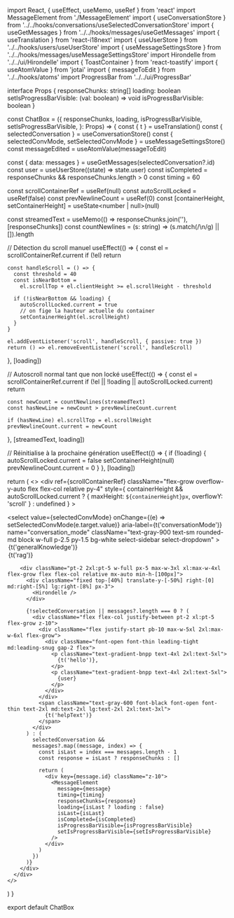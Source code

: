 import React, { useEffect, useMemo, useRef } from 'react'
import MessageElement from './MessageElement'
import { useConversationStore } from '../../hooks/conversations/useSelectedConversationStore'
import { useGetMessages } from '../../hooks/messages/useGetMessages'
import { useTranslation } from 'react-i18next'
import { useUserStore } from '../../hooks/users/useUserStore'
import { useMessageSettingsStore } from '../../hooks/messages/useMessageSettingsStore'
import Hirondelle from '../../ui/Hirondelle'
import { ToastContainer } from 'react-toastify'
import { useAtomValue } from 'jotai'
import { messageToEdit } from '../../hooks/atoms'
import ProgressBar from '../../ui/ProgressBar'

interface Props {
  responseChunks: string[]
  loading: boolean
  setIsProgressBarVisible: (val: boolean) => void
  isProgressBarVisible: boolean
}

const ChatBox = ({
  responseChunks,
  loading,
  isProgressBarVisible,
  setIsProgressBarVisible,
}: Props) => {
  const { t } = useTranslation()
  const { selectedConversation } = useConversationStore()
  const { selectedConvMode, setSelectedConvMode } = useMessageSettingsStore()
  const messageEdited = useAtomValue(messageToEdit)

  const { data: messages } = useGetMessages(selectedConversation?.id)
  const user = useUserStore((state) => state.user)
  const isCompleted = responseChunks && responseChunks.length > 0
  const timing = 60

  const scrollContainerRef = useRef<HTMLDivElement>(null)
  const autoScrollLocked = useRef(false)
  const prevNewlineCount = useRef(0)
  const [containerHeight, setContainerHeight] = useState<number | null>(null)

  const streamedText = useMemo(() => responseChunks.join(''), [responseChunks])
  const countNewlines = (s: string) => (s.match(/\n/g) || []).length

  // Détection du scroll manuel
  useEffect(() => {
    const el = scrollContainerRef.current
    if (!el) return

    const handleScroll = () => {
      const threshold = 40
      const isNearBottom =
        el.scrollTop + el.clientHeight >= el.scrollHeight - threshold

      if (!isNearBottom && loading) {
        autoScrollLocked.current = true
        // on fige la hauteur actuelle du container
        setContainerHeight(el.scrollHeight)
      }
    }

    el.addEventListener('scroll', handleScroll, { passive: true })
    return () => el.removeEventListener('scroll', handleScroll)
  }, [loading])

  // Autoscroll normal tant que non locké
  useEffect(() => {
    const el = scrollContainerRef.current
    if (!el || !loading || autoScrollLocked.current) return

    const newCount = countNewlines(streamedText)
    const hasNewLine = newCount > prevNewlineCount.current

    if (hasNewLine) el.scrollTop = el.scrollHeight
    prevNewlineCount.current = newCount
  }, [streamedText, loading])

  // Réinitialise à la prochaine génération
  useEffect(() => {
    if (!loading) {
      autoScrollLocked.current = false
      setContainerHeight(null)
      prevNewlineCount.current = 0
    }
  }, [loading])

  return (
    <>
      <ToastContainer className="fixed top-16 right-5 w-full z-70" />
      <div
        ref={scrollContainerRef}
        className="flex-grow overflow-y-auto flex flex-col relative py-4"
        style={
          containerHeight && autoScrollLocked.current
            ? { maxHeight: `${containerHeight}px`, overflowY: 'scroll' }
            : undefined
        }
      >
        <div className="sticky top-2 z-10 px-3">
          <div className="flex w-full justify-start">
            <form id="conversation_mode">
              <select
                value={selectedConvMode}
                onChange={(e) => setSelectedConvMode(e.target.value)}
                aria-label={t('conversationMode')}
                name="conversation_mode"
                className="text-gray-900 text-sm rounded-md block w-full p-2.5 py-1.5 bg-white select-sidebar select-dropdown"
              >
                <option key="0" value="general">
                  {t('generalKnowledge')}
                </option>
                <option key="1" value="rag">
                  {t('rag')}
                </option>
              </select>
            </form>
          </div>
        </div>

        <div className="pt-2 2xl:pt-5 w-full px-5 max-w-3xl xl:max-w-4xl flex-grow flex flex-col relative mx-auto min-h-[100px]">
          <div className="fixed top-[40%] translate-y-[-50%] right-[0] md:right-[5%] lg:right-[8%] px-3">
            <Hirondelle />
          </div>

          {!selectedConversation || messages?.length === 0 ? (
            <div className="flex flex-col justify-between pt-2 xl:pt-5 flex-grow z-10">
              <div className="flex justify-start pb-10 max-w-5xl 2xl:max-w-6xl flex-grow">
                <div className="font-open font-thin leading-tight md:leading-snug gap-2 flex">
                  <p className="text-gradient-bnpp text-4xl 2xl:text-5xl">
                    {t('hello')},
                  </p>
                  <p className="text-gradient-bnpp text-4xl 2xl:text-5xl">
                    {user}
                  </p>
                </div>
              </div>
              <span className="text-gray-600 font-black font-open font-thin text-2xl md:text-2xl lg:text-2xl 2xl:text-3xl">
                {t('helpText')}
              </span>
            </div>
          ) : (
            selectedConversation &&
            messages?.map((message, index) => {
              const isLast = index === messages.length - 1
              const response = isLast ? responseChunks : []

              return (
                <div key={message.id} className="z-10">
                  <MessageElement
                    message={message}
                    timing={timing}
                    responseChunks={response}
                    loading={isLast ? loading : false}
                    isLast={isLast}
                    isCompleted={isCompleted}
                    isProgressBarVisible={isProgressBarVisible}
                    setIsProgressBarVisible={setIsProgressBarVisible}
                  />
                </div>
              )
            })
          )}
        </div>
      </div>
    </>
  )
}

export default ChatBox
